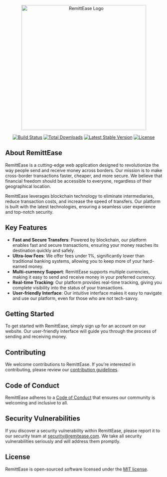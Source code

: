 <p align="center"><a href="https://remitease.com" target="_blank"><img src="https://remittease.com/logo-blue.svg" width="400" alt="RemittEase Logo"></a></p>

<p align="center">
<a href="https://github.com/remitease/remitease/actions"><img src="https://github.com/remitease/remitease/workflows/tests/badge.svg" alt="Build Status"></a>
<a href="https://packagist.org/packages/remitease/remitease"><img src="https://img.shields.io/packagist/dt/remitease/remitease" alt="Total Downloads"></a>
<a href="https://packagist.org/packages/remitease/remitease"><img src="https://img.shields.io/packagist/v/remitease/remitease" alt="Latest Stable Version"></a>
<a href="https://packagist.org/packages/remitease/remitease"><img src="https://img.shields.io/packagist/l/remitease/remitease" alt="License"></a>
</p>

## About RemittEase

RemittEase is a cutting-edge web application designed to revolutionize the way people send and receive money across borders. Our mission is to make cross-border transactions faster, cheaper, and more secure. We believe that financial freedom should be accessible to everyone, regardless of their geographical location.

RemittEase leverages blockchain technology to eliminate intermediaries, reduce transaction costs, and increase the speed of transfers. Our platform is built with the latest technologies, ensuring a seamless user experience and top-notch security.

## Key Features

- **Fast and Secure Transfers**: Powered by blockchain, our platform enables fast and secure transactions, ensuring your money reaches its destination quickly and safely.
- **Ultra-low Fees**: We offer fees under 1%, significantly lower than traditional banking systems, allowing you to keep more of your hard-earned money.
- **Multi-currency Support**: RemittEase supports multiple currencies, making it easy to send and receive money in your preferred currency.
- **Real-time Tracking**: Our platform provides real-time tracking, giving you complete visibility into the status of your transactions.
- **User-friendly Interface**: Our intuitive interface makes it easy to navigate and use our platform, even for those who are not tech-savvy.

## Getting Started

To get started with RemittEase, simply sign up for an account on our website. Our user-friendly interface will guide you through the process of sending and receiving money.

## Contributing

We welcome contributions to RemittEase. If you're interested in contributing, please review our [contribution guidelines](https://github.com/remitease/remitease/blob/master/CONTRIBUTING.md).

## Code of Conduct

RemittEase adheres to a [Code of Conduct](https://github.com/remitease/remitease/blob/master/CODE_OF_CONDUCT.md) that ensures our community is welcoming and inclusive to all.

## Security Vulnerabilities

If you discover a security vulnerability within RemittEase, please report it to our security team at [security@remitease.com](mailto:security@remitease.com). We take all security vulnerabilities seriously and will address them promptly.

## License

RemittEase is open-sourced software licensed under the [MIT license](https://opensource.org/licenses/MIT).

